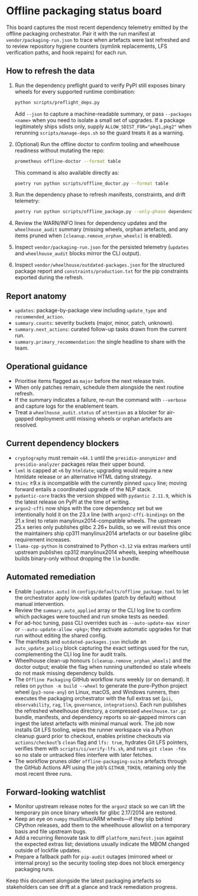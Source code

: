# Offline packaging status board

This board captures the most recent dependency telemetry emitted by the offline
packaging orchestrator. Pair it with the run manifest at
`vendor/packaging-run.json` to trace when artefacts were last refreshed and
to review repository hygiene counters (symlink replacements, LFS
verification paths, and hook repairs) for each run.

## How to refresh the data

1. Run the dependency preflight guard to verify PyPI still exposes binary
   wheels for every supported runtime combination:

   ```bash
   python scripts/preflight_deps.py
   ```

   Add `--json` to capture a machine-readable summary, or pass
   `--packages <name>` when you need to isolate a small set of upgrades. If a
   package legitimately ships sdists only, supply `ALLOW_SDIST_FOR="pkg1,pkg2"`
   when rerunning `scripts/manage-deps.sh` so the guard treats it as a warning.

1. (Optional) Run the offline doctor to confirm tooling and wheelhouse
   readiness without mutating the repo:

   ```bash
   prometheus offline-doctor --format table
   ```

   This command is also available directly as:
   ```bash
   poetry run python scripts/offline_doctor.py --format table
   ```

1. Run the dependency phase to refresh manifests, constraints, and drift
   telemetry:

   ```bash
   poetry run python scripts/offline_package.py --only-phase dependencies
   ```

1. Review the WARN/INFO lines for dependency updates and the
   `wheelhouse_audit` summary (missing wheels, orphan artefacts, and any
   items pruned when `[cleanup.remove_orphan_wheels]` is enabled).
1. Inspect `vendor/packaging-run.json` for the persisted telemetry (`updates`
   and `wheelhouse_audit` blocks mirror the CLI output).
1. Inspect `vendor/wheelhouse/outdated-packages.json` for the structured
   package report and `constraints/production.txt` for the pip constraints
   exported during the refresh.

## Report anatomy

- `updates`: package-by-package view including `update_type` and
  `recommended_action`.
- `summary.counts`: severity buckets (major, minor, patch, unknown).
- `summary.next_actions`: curated follow-up tasks drawn from the current run.
- `summary.primary_recommendation`: the single headline to share with the team.

## Operational guidance

- Prioritise items flagged as `major` before the next release train.
- When only patches remain, schedule them alongside the next routine refresh.
- If the summary indicates a failure, re-run the command with `--verbose` and
  capture logs for the enablement team.
- Treat a `wheelhouse_audit.status` of `attention` as a blocker for air-gapped
  deployment until missing wheels or orphan artefacts are resolved.

## Current dependency blockers

- `cryptography` must remain `<44.1` until the `presidio-anonymizer` and
  `presidio-analyzer` packages relax their upper bound.
- `lxml` is capped at `<6` by `htmldate`; upgrading would require a new
  htmldate release or an alternative HTML dating strategy.
- `thinc` ≥9.x is incompatible with the currently pinned `spacy` line; moving
  forward entails a coordinated upgrade of the NLP stack.
- `pydantic-core` tracks the version shipped with `pydantic 2.11.9`, which is
  the latest release on PyPI at the time of writing.
- `argon2-cffi` now ships with the core dependency set but we intentionally
  hold it on the 23.x line (with `argon2-cffi-bindings` on the 21.x line) to
  retain manylinux2014-compatible wheels. The upstream 25.x series only
  publishes glibc 2.26+ builds, so we will revisit this once the maintainers
  ship cp311 manylinux2014 artefacts or our baseline glibc requirement
  increases.
- `llama-cpp-python` is constrained to Python `<3.12` via extras markers until
  upstream publishes cp312 manylinux2014 wheels, keeping wheelhouse builds
  binary-only without dropping the `llm` bundle.

## Automated remediation

- Enable `[updates.auto]` in `configs/defaults/offline_package.toml` to let the
  orchestrator apply low-risk updates (patch by default) without manual
  intervention.
- Review the `summary.auto_applied` array or the CLI log line to confirm which
  packages were touched and run smoke tests as needed.
- For ad-hoc tuning, pass CLI overrides such as `--auto-update-max minor`
  or `--auto-update-allow <pkg>`; they activate automatic upgrades for that
  run without editing the shared config.
- The manifests and `outdated-packages.json` include an `auto_update_policy`
  block capturing the exact settings used for the run, complementing the CLI
  log line for audit trails.
- Wheelhouse clean-up honours `[cleanup.remove_orphan_wheels]` and the doctor
  output; enable the flag when running unattended so stale wheels do not mask
  missing dependency builds.
- The `Offline Packaging` GitHub workflow runs weekly (or on demand). It
  relies on `python -m build --wheel` to generate the pure-Python project
  wheel (`py3-none-any`) on Linux, macOS, and Windows runners, then executes
  the packaging orchestrator with the full extras set (`pii`, `observability`,
  `rag`, `llm`, `governance`, `integrations`). Each run publishes the
  refreshed wheelhouse directory, a compressed `wheelhouse.tar.gz` bundle,
  manifests, and dependency reports so air-gapped mirrors can ingest the
  latest artefacts with minimal manual work. The job now installs Git LFS
  tooling, wipes the runner workspace via a Python cleanup guard prior to
  checkout, enables pristine checkouts via `actions/checkout`’s `clean` flag
  and `lfs: true`, hydrates Git LFS pointers, verifies them with
  `scripts/ci/verify-lfs.sh`, and runs `git clean -fdx` so no stale or
  untracked files interfere with later fetches.
- The workflow prunes older `offline-packaging-suite` artefacts through the
  GitHub Actions API using the job’s `GITHUB_TOKEN`, retaining only the most
  recent three runs.

## Forward-looking watchlist

- Monitor upstream release notes for the `argon2` stack so we can lift the
  temporary pin once binary wheels for glibc 2.17/2014 are restored.
- Keep an eye on `numpy` musllinux/ARM wheels—if they slip behind CPython
  releases, add them to the wheelhouse allowlist on a temporary basis and
  file upstream bugs.
- Add a recurring Renovate task to diff `platform_manifest.json` against the
  expected extras list; deviations usually indicate the MBOM changed outside
  of lockfile updates.
- Prepare a fallback path for `pip-audit` outages (mirrored wheel or internal
  proxy) so the security tooling step does not block emergency packaging runs.

Keep this document alongside the latest packaging artefacts so stakeholders can
see drift at a glance and track remediation progress.
